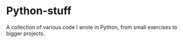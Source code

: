 # Python-stuff
A collection of various code I wrote in Python, from small exercises to bigger projects.
